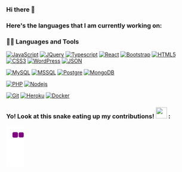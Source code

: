 ### Hi there 👋

### Here's the languages that I am currently working on:

### 👨‍💻 Languages and Tools

[![JavaScript](https://img.shields.io/badge/JavaScript-323330?style=for-the-badge&logo=javascript&logoColor=F7DF1E&link=https://github.com/ricardotavaresit)](https://github.com/ricardotavaresit) 
[![JQuery](https://img.shields.io/badge/jQuery-0769AD?style=for-the-badge&logo=jquery&logoColor=white&link=https://github.com/ricardotavaresit)](https://github.com/ricardotavaresit) 
[![Typescript](https://img.shields.io/badge/TypeScript-007ACC?style=for-the-badge&logo=typescript&logoColor=white&link=https://github.com/ricardotavaresit)](https://github.com/ricardotavaresit)
[![React](https://img.shields.io/badge/React-20232A?style=for-the-badge&logo=react&logoColor=61DAFB&link=https://github.com/ricardotavaresit)](https://github.com/ricardotavaresit) 
[![Bootstrap](https://img.shields.io/badge/Bootstrap-563D7C?style=for-the-badge&logo=bootstrap&logoColor=white&link=https://github.com/ricardotavaresit)](https://github.com/ricardotavaresit) 
[![HTML5](https://img.shields.io/badge/-HTML5-E34F26?style=flat&logo=html5&logoColor=white&link=https://github.com/ricardotavaresit)](https://github.com/ricardotavaresit) 
[![CSS3](https://img.shields.io/badge/-CSS3-1572B6?style=flat&logo=css3&link=https://github.com/ricardotavaresit)](https://github.com/ricardotavaresit) 
[![WordPress](https://img.shields.io/badge/-WordPress-blue?style=flat&logo=wordpress&link=https://github.com/ricardotavaresit)](https://github.com/ricardotavaresit) 
[![JSON](https://img.shields.io/badge/-json-02569B?style=flat&logo=json&link=https://github.com/ricardotavaresit)](https://github.com/ricardotavaresit)

[![MySQL](https://img.shields.io/badge/-MySQL-black?style=flat&logo=mysql&link=https://github.com/ricardotavaresit)](https://github.com/ricardotavaresit)
[![MSSQL](https://img.shields.io/badge/-MSSQL-black?style=flat&logo=MSSQL&link=https://github.com/ricardotavaresit)](https://github.com/ricardotavaresit)
[![Postgre](https://img.shields.io/badge/PostgreSQL-316192?style=for-the-badge&logo=postgresql&logoColor=white&link=https://github.com/ricardotavaresit)](https://github.com/ricardotavaresit)
[![MongoDB](https://img.shields.io/badge/-MongoDB-FCA121?style=flat&logo=mongodb&link=https://github.com/ricardotavaresit)](https://github.com/ricardotavaresit)

[![PHP](https://img.shields.io/badge/PHP-777BB4?style=for-the-badge&logo=php&logoColor=white&link=https://github.com/ricardotavaresit)](https://github.com/ricardotavaresit)
[![Nodejs](https://img.shields.io/badge/-Nodejs-green?style=flat&logo=Node.js&link=https://github.com/ricardotavaresit)](https://github.com/ricardotavaresit) 

[![Git](https://img.shields.io/badge/-Git-black?style=flat&logo=git&link=https://github.com/ricardotavaresit)](https://github.com/ricardotavaresit) 
[![Heroku](https://img.shields.io/badge/-Heroku-gray?style=flat&logo=heroku&link=https://github.com/ricardotavaresit)](https://github.com/ricardotavaresit) 
[![Docker](https://img.shields.io/badge/-Docker-black?style=flat&logo=docker&link=https://github.com/ricardotavaresit)](https://github.com/ricardotavaresit)



### Yo! Look at this snake eating up my contributions! <img src= "https://c.tenor.com/BczFoyx41WoAAAAj/swallowed-the-mighty-ones.gif" width= "30" height= "30">  :

![snake gif](https://github.com/AvidCoder101/AvidCoder101/blob/output/github-contribution-grid-snake.gif)
